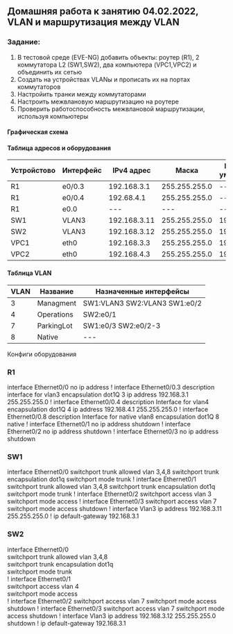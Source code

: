 ## Домашняя работа к занятию 04.02.2022, VLAN и маршрутизация между VLAN 
### Задание:
1. В тестовой среде (EVE-NG) добавить объекты: роутер (R1), 2 коммутатора L2 (SW1,SW2), два компьютера (VPC1,VPC2) и объединить их сетью
2. Создать на устройствах VLANы и прописать их на портах коммутаторов
3. Настройить транки между коммутаторами
4. Настроить межвлановую маршрутизацию на роутерe
5. Проверить работоспособность межвлановой маршрутизации, используя компьютеры

#### Графическая схема


#### Таблица адресов и оборудования
| Устройстово | Интерфейс | IPv4 адрес | Маска |Шлюз по умолчанию |
|--- | --- | --- | --- | --- |
|R1|e0/0.3|192.168.3.1|255.255.255.0|---|
|R1|e0/0.4|192.68.4.1|255.255.255.0|---|
|R1|e0.0|---|---|---
|SW1|VLAN3|192.168.3.11|255.255.255.0|192.168.3.1
|SW2|VLAN3|192.168.3.12|255.255.255.0|192.168.3.1
|VPC1|eth0|192.168.3.3|255.255.255.0|192.168.3.1
|VPC2|eth0|192.168.4.3|255.255.255.0|192.168.4.1

#### Таблица VLAN
|VLAN|Название|Назначенные интерфейсы|
|--- | --- | --- |
|3|Managment|SW1:VLAN3 SW2:VLAN3  SW1:e0/2   |
|4|Operations|SW2:e0/1|
|7|ParkingLot|SW1:e0/3  SW2:e0/2-3|
|8|Native|---|


Конфиги оборудования

### R1
interface Ethernet0/0
 no ip address
!
interface Ethernet0/0.3
 description interface for vlan3
 encapsulation dot1Q 3
 ip address 192.168.3.1 255.255.255.0
!
interface Ethernet0/0.4
 description Interface for vlan4
 encapsulation dot1Q 4
 ip address 192.168.4.1 255.255.255.0
!
interface Ethernet0/0.8
 description Interface for native vlan8
 encapsulation dot1Q 8 native
!
interface Ethernet0/1
 no ip address
 shutdown
!
interface Ethernet0/2
 no ip address
 shutdown
!
interface Ethernet0/3
 no ip address
 shutdown

### SW1
interface Ethernet0/0
 switchport trunk allowed vlan 3,4,8
 switchport trunk encapsulation dot1q
 switchport mode trunk
!
interface Ethernet0/1
 switchport trunk allowed vlan 3,4,8
 switchport trunk encapsulation dot1q
 switchport mode trunk
!
interface Ethernet0/2
 switchport access vlan 3
 switchport mode access
!
interface Ethernet0/3
 switchport access vlan 7
 switchport mode access
 shutdown
!
interface Vlan3
 ip address 192.168.3.11 255.255.255.0
!
ip default-gateway 192.168.3.1


### SW2
interface Ethernet0/0  
 switchport trunk allowed vlan 3,4,8  
 switchport trunk encapsulation dot1q  
 switchport mode trunk  
!
interface Ethernet0/1  
 switchport access vlan 4  
 switchport mode access  
!
interface Ethernet0/2
 switchport access vlan 7
 switchport mode access
 shutdown
!
interface Ethernet0/3
 switchport access vlan 7
 switchport mode access
 shutdown
!
interface Vlan3
 ip address 192.168.3.12 255.255.255.0
 shutdown
!
ip default-gateway 192.168.3.1

